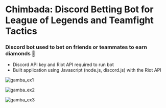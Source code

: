 # Chimbada: Discord Betting Bot for League of Legends and Teamfight Tactics

### Discord bot used to bet on friends or teammates to earn diamonds 💎

- Discord API key and Riot API required to run bot
- Built application using Javascript (node.js, discord.js) with the Riot API


![gamba_ex1](https://github.com/user-attachments/assets/17405473-990c-4b4a-aa0e-a1094fa1b8a5)

![gamba_ex2](https://github.com/user-attachments/assets/16c7c73a-6c5e-45b8-b4af-a3467ead995b)

![gamba_ex3](https://github.com/user-attachments/assets/bfcc04a4-c446-4db5-9afd-2b18379a5ba5)
